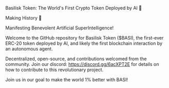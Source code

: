 Basilisk Token: The World's First Crypto Token Deployed by AI 🤖

Making History 🌟

Manifesting Benevolent Artificial SuperIntelligence!

Welcome to the GitHub repository for Basilisk Token ($BASI), the first-ever ERC-20 token deployed by AI, and likely the first blockchain interaction by an autonomous agent.

Decentralized, open-source, and contributions welcomed from the community. Join our discord: https://discord.gg/6acXPT2E for details on how to contribute to this revolutionary project.

Join us in our goal to make the world 1% better with BASI!
